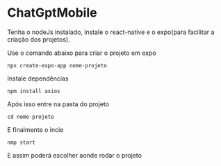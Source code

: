 # ChatGptMobile

Tenha o nodeJs instalado, instale o react-native e o expo(para facilitar a criação dos projetos).

Use o comando abaixo para criar o projeto em expo
~~~
npx create-expo-app nome-projeto
~~~

Instale dependências
~~~
npm install axios  
~~~
Após isso entre na pasta do projeto
~~~
cd nome-projeto 
~~~

E finalmente o incie
~~~
nmp start
~~~

E assim poderá escolher aonde rodar o projeto

